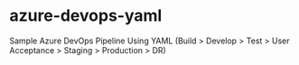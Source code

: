 # azure-devops-yaml
Sample Azure DevOps Pipeline Using YAML (Build > Develop > Test > User Acceptance > Staging > Production > DR)
